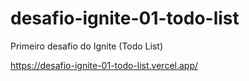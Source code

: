# desafio-ignite-01-todo-list
Primeiro desafio do Ignite (Todo List)

https://desafio-ignite-01-todo-list.vercel.app/
